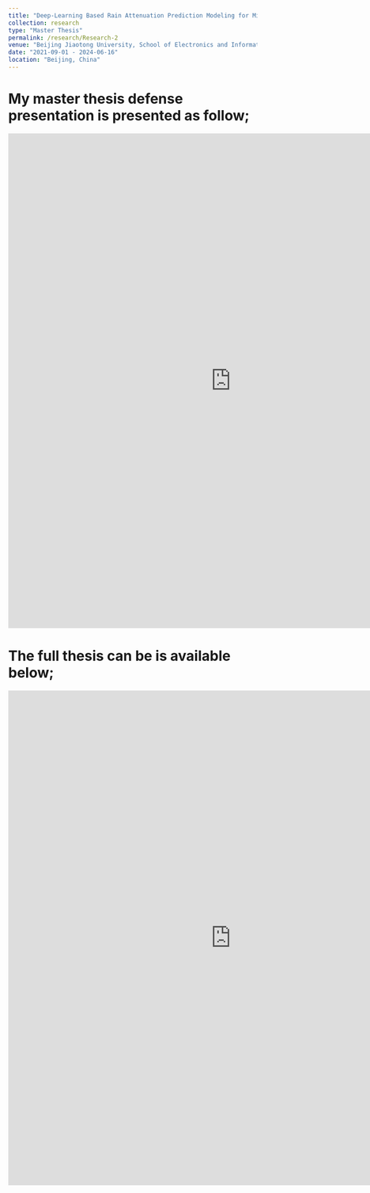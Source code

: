 ```yaml
---
title: "Deep-Learning Based Rain Attenuation Prediction Modeling for Microwave and mmWave Band"
collection: research
type: "Master Thesis"
permalink: /research/Research-2
venue: "Beijing Jiaotong University, School of Electronics and Information Engineering"
date: "2021-09-01 - 2024-06-16"
location: "Beijing, China"
---
```


My master thesis defense presentation is presented as follow; 
=====
<iframe src="https://onedrive.live.com/embed?resid=9CDDD6D29488136D%211950&authkey=!AOvoXJ_joyc5gi0&em=2" width="900" height="1000" frameborder="0" scrolling="no"></iframe>


The full thesis can be is available below; 
======
<iframe src="https://onedrive.live.com/embed?resid=9CDDD6D29488136D%211951&authkey=!AIewj6x2z0E_SCM&em=2" width="900" height="1000" frameborder="0" scrolling="no"></iframe>
